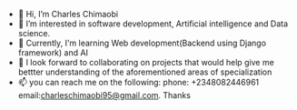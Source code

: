 - 👋 Hi, I’m Charles Chimaobi
- 👀 I’m interested in software development, Artificial intelligence and Data science.
- 🌱 Currently, I'm learning Web development(Backend using Django framework)  and AI
- 💞️ I look forward to collaborating on projects that would help give me bettter understanding of the aforementioned areas of specialization
- 📫 you can reach me on the following:
  phone: +2348082446961
  email:charleschimaobi95@gmail.com.
  Thanks

<!---
charleschimaobi/charleschimaobi is a ✨ special ✨ repository because its `README.md` (this file) appears on your GitHub profile.
You can click the Preview link to take a look at your changes.
--->
